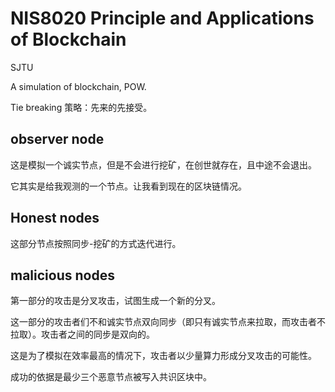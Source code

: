 # NIS8020 Principle and Applications of Blockchain

SJTU

A simulation of blockchain, POW.

Tie breaking 策略：先来的先接受。

## observer node

这是模拟一个诚实节点，但是不会进行挖矿，在创世就存在，且中途不会退出。

它其实是给我观测的一个节点。让我看到现在的区块链情况。

## Honest nodes

这部分节点按照同步-挖矿的方式迭代进行。

## malicious nodes

第一部分的攻击是分叉攻击，试图生成一个新的分叉。

这一部分的攻击者们不和诚实节点双向同步（即只有诚实节点来拉取，而攻击者不拉取）。攻击者之间的同步是双向的。

这是为了模拟在效率最高的情况下，攻击者以少量算力形成分叉攻击的可能性。

成功的依据是最少三个恶意节点被写入共识区块中。

